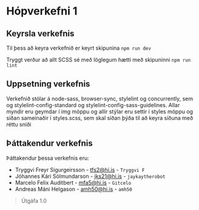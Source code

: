 # Hópverkefni 1

## Keyrsla verkefnis

Til þess að keyra verkefnið er keyrt skipunina `npm run dev`

Tryggt verður að allt SCSS sé með löglegum hætti með skipuninni `npm run lint`

## Uppsetning verkefnis

Verkefnið stólar á node-sass, browser-sync, stylelint og concurrently,
sem og stylelint-config-standard og stylelint-config-sass-guidelines. 
Allar myndir eru geymdar í img möppu og allir stýlar eru settir í
styles möppu og síðan sameinaðir í styles.scss, sem skal síðan þýða til að keyra síðuna með réttu sniði

## Þáttakendur verkefnis

Þáttakendur þessa verkefnis eru: 

* Tryggvi Freyr Sigurgeirsson - tfs2@hi.is - `Tryggvi F`
* Jóhannes Kári Sólmundarson - jks21@hi.is - `jaykaytherobot`
* Marcelo Felix Auditbert - mfa5@hi.is - `Gitcelo`
* Andreas Máni Helgason - amh50@hi.is - `amh50`

> Útgáfa 1.0

